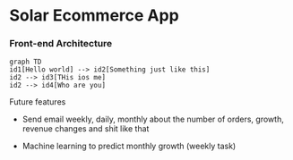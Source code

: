 # Solar Ecommerce App

### Front-end Architecture 
```mermaid
graph TD
id1[Hello world] --> id2[Something just like this]
id2 --> id3[THis ios me]
id2 --> id4[Who are you]

```

Future features

- Send email weekly, daily, monthly about the number of orders, growth, revenue changes and shit like that

- Machine learning to predict monthly growth (weekly task)

